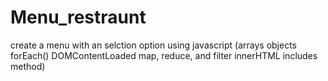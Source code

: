 # Menu_restraunt
create a menu with an selction option using javascript 
(arrays
objects
forEach()
DOMContentLoaded
map, reduce, and filter
innerHTML
includes method)
